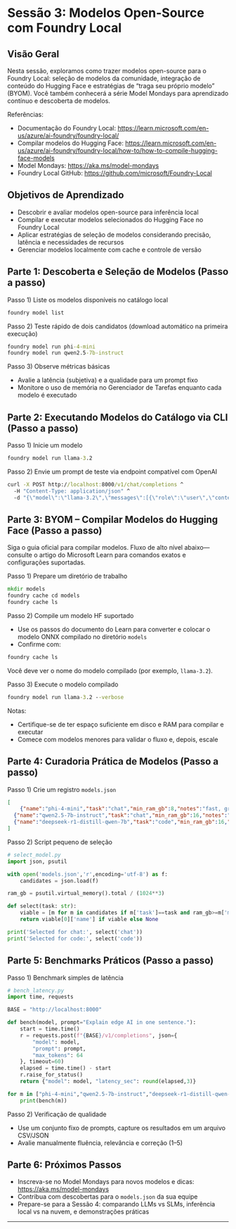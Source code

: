 <!--
CO_OP_TRANSLATOR_METADATA:
{
  "original_hash": "eb6ccbc99954b9db058c3fabdbf39cc5",
  "translation_date": "2025-09-22T18:28:42+00:00",
  "source_file": "Module08/03.OpenSourceModels.md",
  "language_code": "br"
}
-->
# Sessão 3: Modelos Open-Source com Foundry Local

## Visão Geral

Nesta sessão, exploramos como trazer modelos open-source para o Foundry Local: seleção de modelos da comunidade, integração de conteúdo do Hugging Face e estratégias de “traga seu próprio modelo” (BYOM). Você também conhecerá a série Model Mondays para aprendizado contínuo e descoberta de modelos.

Referências:
- Documentação do Foundry Local: https://learn.microsoft.com/en-us/azure/ai-foundry/foundry-local/
- Compilar modelos do Hugging Face: https://learn.microsoft.com/en-us/azure/ai-foundry/foundry-local/how-to/how-to-compile-hugging-face-models
- Model Mondays: https://aka.ms/model-mondays
- Foundry Local GitHub: https://github.com/microsoft/Foundry-Local

## Objetivos de Aprendizado
- Descobrir e avaliar modelos open-source para inferência local
- Compilar e executar modelos selecionados do Hugging Face no Foundry Local
- Aplicar estratégias de seleção de modelos considerando precisão, latência e necessidades de recursos
- Gerenciar modelos localmente com cache e controle de versão

## Parte 1: Descoberta e Seleção de Modelos (Passo a passo)

Passo 1) Liste os modelos disponíveis no catálogo local  
```cmd
foundry model list
```
  
Passo 2) Teste rápido de dois candidatos (download automático na primeira execução)  
```cmd
foundry model run phi-4-mini
foundry model run qwen2.5-7b-instruct
```
  
Passo 3) Observe métricas básicas  
- Avalie a latência (subjetiva) e a qualidade para um prompt fixo  
- Monitore o uso de memória no Gerenciador de Tarefas enquanto cada modelo é executado  

## Parte 2: Executando Modelos do Catálogo via CLI (Passo a passo)

Passo 1) Inicie um modelo  
```cmd
foundry model run llama-3.2
```
  
Passo 2) Envie um prompt de teste via endpoint compatível com OpenAI  
```cmd
curl -X POST http://localhost:8000/v1/chat/completions ^
  -H "Content-Type: application/json" ^
  -d "{\"model\":\"llama-3.2\",\"messages\":[{\"role\":\"user\",\"content\":\"Say hello in 5 words.\"}]}"

```
  

## Parte 3: BYOM – Compilar Modelos do Hugging Face (Passo a passo)

Siga o guia oficial para compilar modelos. Fluxo de alto nível abaixo—consulte o artigo do Microsoft Learn para comandos exatos e configurações suportadas.

Passo 1) Prepare um diretório de trabalho  
```cmd
mkdir models
foundry cache cd models
foundry cache ls
```
  
Passo 2) Compile um modelo HF suportado  
- Use os passos do documento do Learn para converter e colocar o modelo ONNX compilado no diretório `models`  
- Confirme com:  
```cmd
foundry cache ls
```
  
Você deve ver o nome do modelo compilado (por exemplo, `llama-3.2`).  

Passo 3) Execute o modelo compilado  
```cmd
foundry model run llama-3.2 --verbose
```
  
Notas:  
- Certifique-se de ter espaço suficiente em disco e RAM para compilar e executar  
- Comece com modelos menores para validar o fluxo e, depois, escale  

## Parte 4: Curadoria Prática de Modelos (Passo a passo)

Passo 1) Crie um registro `models.json`  
```json
[
    {"name":"phi-4-mini","task":"chat","min_ram_gb":8,"notes":"fast, great for general chat"},
  {"name":"qwen2.5-7b-instruct","task":"chat","min_ram_gb":16,"notes":"larger context, good reasoning"},
  {"name":"deepseek-r1-distill-qwen-7b","task":"code","min_ram_gb":16,"notes":"coding-oriented"}
]
```
  
Passo 2) Script pequeno de seleção  
```python
# select_model.py
import json, psutil

with open('models.json','r',encoding='utf-8') as f:
    candidates = json.load(f)

ram_gb = psutil.virtual_memory().total / (1024**3)

def select(task: str):
    viable = [m for m in candidates if m['task']==task and ram_gb>=m['min_ram_gb']]
    return viable[0]['name'] if viable else None

print('Selected for chat:', select('chat'))
print('Selected for code:', select('code'))
```
  

## Parte 5: Benchmarks Práticos (Passo a passo)

Passo 1) Benchmark simples de latência  
```python
# bench_latency.py
import time, requests

BASE = "http://localhost:8000"

def bench(model, prompt="Explain edge AI in one sentence."):
    start = time.time()
    r = requests.post(f"{BASE}/v1/completions", json={
        "model": model,
        "prompt": prompt,
        "max_tokens": 64
    }, timeout=60)
    elapsed = time.time() - start
    r.raise_for_status()
    return {"model": model, "latency_sec": round(elapsed,3)}

for m in ["phi-4-mini","qwen2.5-7b-instruct","deepseek-r1-distill-qwen-7b"]:
    print(bench(m))
```
  
Passo 2) Verificação de qualidade  
- Use um conjunto fixo de prompts, capture os resultados em um arquivo CSV/JSON  
- Avalie manualmente fluência, relevância e correção (1–5)  

## Parte 6: Próximos Passos
- Inscreva-se no Model Mondays para novos modelos e dicas: https://aka.ms/model-mondays  
- Contribua com descobertas para o `models.json` da sua equipe  
- Prepare-se para a Sessão 4: comparando LLMs vs SLMs, inferência local vs na nuvem, e demonstrações práticas  

---

